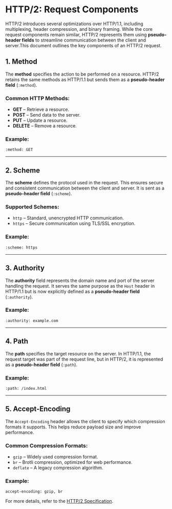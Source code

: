 # HTTP/2: Request Components  

HTTP/2 introduces several optimizations over HTTP/1.1, including multiplexing, header compression, and binary framing. While the core request components remain similar, HTTP/2 represents them using **pseudo-header fields** to streamline communication between the client and server.This document outlines the key components of an HTTP/2 request.  

## 1. Method  
The **method** specifies the action to be performed on a resource. HTTP/2 retains the same methods as HTTP/1.1 but sends them as a **pseudo-header field** (`:method`).  

### Common HTTP Methods:  
- **GET** – Retrieve a resource.  
- **POST** – Send data to the server.  
- **PUT** – Update a resource.  
- **DELETE** – Remove a resource.  

### Example:  
```http
:method: GET
```

---

## 2. Scheme  
The **scheme** defines the protocol used in the request. This ensures secure and consistent communication between the client and server. It is sent as a **pseudo-header field** (`:scheme`).  

### Supported Schemes:  
- `http` – Standard, unencrypted HTTP communication.  
- `https` – Secure communication using TLS/SSL encryption.  

### Example:  
```http
:scheme: https
```

---

## 3. Authority  
The **authority** field represents the domain name and port of the server handling the request. It serves the same purpose as the `Host` header in HTTP/1.1 but is now explicitly defined as a **pseudo-header field** (`:authority`).  

### Example:  
```http
:authority: example.com
```

---

## 4. Path  
The **path** specifies the target resource on the server. In HTTP/1.1, the request target was part of the request line, but in HTTP/2, it is represented as a **pseudo-header field** (`:path`).  

### Example:  
```http
:path: /index.html
```

---

## 5. Accept-Encoding  
The `Accept-Encoding` header allows the client to specify which compression formats it supports. This helps reduce payload size and improve performance.  

### Common Compression Formats:  
- `gzip` – Widely used compression format.  
- `br` – Brotli compression, optimized for web performance.  
- `deflate` – A legacy compression algorithm.  

### Example:  
```http
accept-encoding: gzip, br
```

For more details, refer to the [HTTP/2 Specification](https://httpwg.org/specs/rfc7540.html).  
